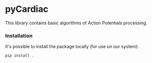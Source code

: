 # pyCardiac

This library contains basic algorithms of Action Potentials processing. 


### Installation
It's possible to install the package locally (for use on our system):
```python
pip install .
```
